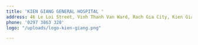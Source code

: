 ```yaml
---
title: 'KIEN GIANG GENERAL HOSPITAL '
address: 46 Le Loi Street, Vinh Thanh Van Ward, Rach Gia City, Kien Giang Province
phone: '0297 3863 328'
logo: "/uploads/logo-kien-giang.png"

---
```

